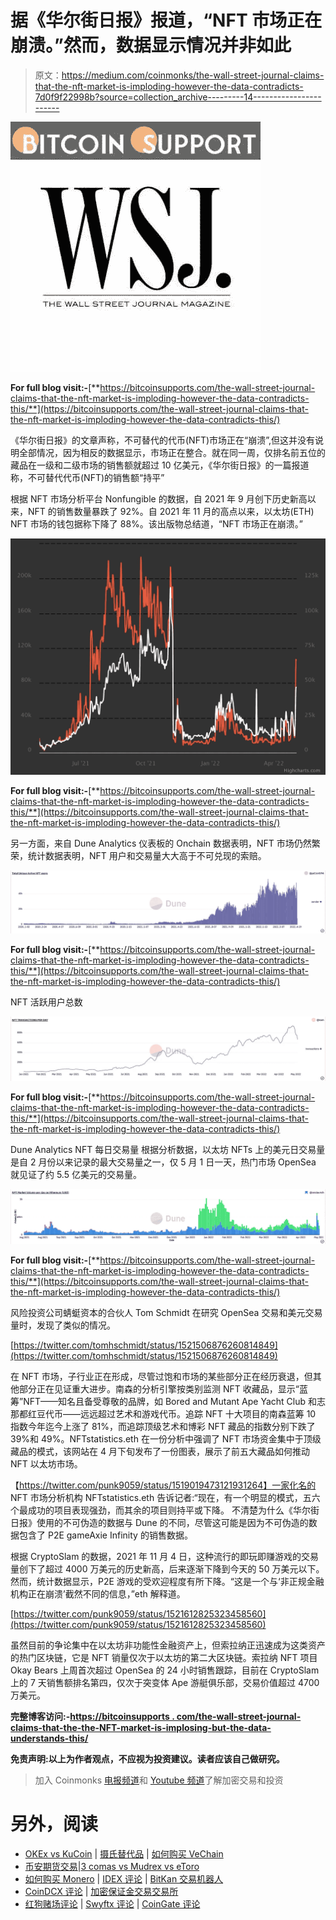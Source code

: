 # 据《华尔街日报》报道，“NFT 市场正在崩溃。”然而，数据显示情况并非如此

> 原文：<https://medium.com/coinmonks/the-wall-street-journal-claims-that-the-nft-market-is-imploding-however-the-data-contradicts-7d0f9f22998b?source=collection_archive---------14----------------------->

![](img/02e534902a70539955810e4522b29fa4.png)

**For full blog visit:-**[**https://bitcoinsupports.com/the-wall-street-journal-claims-that-the-nft-market-is-imploding-however-the-data-contradicts-this/**](https://bitcoinsupports.com/the-wall-street-journal-claims-that-the-nft-market-is-imploding-however-the-data-contradicts-this/)

《华尔街日报》的文章声称，不可替代的代币(NFT)市场正在“崩溃”,但这并没有说明全部情况，因为相反的数据显示，市场正在整合。就在同一周，仅排名前五位的藏品在一级和二级市场的销售额就超过 10 亿美元，《华尔街日报》的一篇报道称，不可替代代币(NFT)的销售额“持平”

根据 NFT 市场分析平台 Nonfungible 的数据，自 2021 年 9 月创下历史新高以来，NFT 的销售数量暴跌了 92%。自 2021 年 11 月的高点以来，以太坊(ETH) NFT 市场的钱包据称下降了 88%。该出版物总结道，“NFT 市场正在崩溃。”

![](img/7361cc40e20165e9a548a69596084c03.png)

**For full blog visit:-**[**https://bitcoinsupports.com/the-wall-street-journal-claims-that-the-nft-market-is-imploding-however-the-data-contradicts-this/**](https://bitcoinsupports.com/the-wall-street-journal-claims-that-the-nft-market-is-imploding-however-the-data-contradicts-this/)

另一方面，来自 Dune Analytics 仪表板的 Onchain 数据表明，NFT 市场仍然繁荣，统计数据表明，NFT 用户和交易量大大高于不可兑现的索赔。

![](img/be934d19c75c011a0ff06e7ecad7f223.png)

**For full blog visit:-**[**https://bitcoinsupports.com/the-wall-street-journal-claims-that-the-nft-market-is-imploding-however-the-data-contradicts-this/**](https://bitcoinsupports.com/the-wall-street-journal-claims-that-the-nft-market-is-imploding-however-the-data-contradicts-this/)

NFT 活跃用户总数

![](img/c5c96f9588c95ce1a4665b91d613d3a1.png)

**For full blog visit:-**[**https://bitcoinsupports.com/the-wall-street-journal-claims-that-the-nft-market-is-imploding-however-the-data-contradicts-this/**](https://bitcoinsupports.com/the-wall-street-journal-claims-that-the-nft-market-is-imploding-however-the-data-contradicts-this/)

Dune Analytics NFT 每日交易量
根据分析数据，以太坊 NFTs 上的美元日交易量是自 2 月份以来记录的最大交易量之一，仅 5 月 1 日一天，热门市场 OpenSea 就见证了约 5.5 亿美元的交易量。

![](img/0edbddd15d722591219648c1d7ae5970.png)

**For full blog visit:-**[**https://bitcoinsupports.com/the-wall-street-journal-claims-that-the-nft-market-is-imploding-however-the-data-contradicts-this/**](https://bitcoinsupports.com/the-wall-street-journal-claims-that-the-nft-market-is-imploding-however-the-data-contradicts-this/)

风险投资公司蜻蜓资本的合伙人 Tom Schmidt 在研究 OpenSea 交易和美元交易量时，发现了类似的情况。

[https://twitter.com/tomhschmidt/status/1521506876260814849](https://twitter.com/tomhschmidt/status/1521506876260814849)

在 NFT 市场，子行业正在形成，尽管过饱和市场的某些部分正在经历衰退，但其他部分正在见证重大进步。南森的分析引擎按类别监测 NFT 收藏品，显示“蓝筹”NFT——知名且备受尊敬的品牌，如 Bored and Mutant Ape Yacht Club 和志那都红豆代币——远远超过艺术和游戏代币。追踪 NFT 十大项目的南森蓝筹 10 指数今年迄今上涨了 81%，而追踪顶级艺术和博彩 NFT 藏品的指数分别下跌了 39%和 49%。NFTstatistics.eth 在一份分析中强调了 NFT 市场资金集中于顶级藏品的模式，该网站在 4 月下旬发布了一份图表，展示了前五大藏品如何推动 NFT 以太坊市场。

【https://twitter.com/punk9059/status/1519019473121931264】一家化名的 NFT 市场分析机构 NFTstatistics.eth 告诉记者:“现在，有一个明显的模式，五六个最成功的项目表现强劲，而其余的项目则持平或下降。
不清楚为什么《华尔街日报》使用的不可伪造的数据与 Dune 的不同，尽管这可能是因为不可伪造的数据包含了 P2E gameAxie Infinity 的销售数据。

根据 CryptoSlam 的数据，2021 年 11 月 4 日，这种流行的即玩即赚游戏的交易量创下了超过 4000 万美元的历史新高，后来逐渐下降到今天的 50 万美元以下。然而，统计数据显示，P2E 游戏的受欢迎程度有所下降。“这是一个与‘非正规金融机构正在崩溃’截然不同的信息，”eth 解释道。

[https://twitter.com/punk9059/status/1521612825323458560](https://twitter.com/punk9059/status/1521612825323458560)

虽然目前的争论集中在以太坊非功能性金融资产上，但索拉纳正迅速成为这类资产的热门区块链，它是 NFT 销量仅次于以太坊的第二大区块链。索拉纳 NFT 项目 Okay Bears 上周首次超过 OpenSea 的 24 小时销售跟踪，目前在 CryptoSlam 上的 7 天销售额排名第四，仅次于突变体 Ape 游艇俱乐部，交易价值超过 4700 万美元。

**完整博客访问:-**[**https://bitcoinsupports . com/the-wall-street-journal-claims-that-the-the-NFT-market-is-implosing-but-the-data-understands-this/**](https://bitcoinsupports.com/the-wall-street-journal-claims-that-the-nft-market-is-imploding-however-the-data-contradicts-this/)

**免责声明:以上为作者观点，不应视为投资建议。读者应该自己做研究。**

> 加入 Coinmonks [电报频道](https://t.me/coincodecap)和 [Youtube 频道](https://www.youtube.com/c/coinmonks/videos)了解加密交易和投资

# 另外，阅读

*   [OKEx vs KuCoin](https://coincodecap.com/okex-kucoin) | [摄氏替代品](https://coincodecap.com/celsius-alternatives) | [如何购买 VeChain](https://coincodecap.com/buy-vechain)
*   [币安期货交易](https://coincodecap.com/binance-futures-trading)|[3 comas vs Mudrex vs eToro](https://coincodecap.com/mudrex-3commas-etoro)
*   [如何购买 Monero](https://coincodecap.com/buy-monero) | [IDEX 评论](https://coincodecap.com/idex-review) | [BitKan 交易机器人](https://coincodecap.com/bitkan-trading-bot)
*   [CoinDCX 评论](/coinmonks/coindcx-review-8444db3621a2) | [加密保证金交易交易所](https://coincodecap.com/crypto-margin-trading-exchanges)
*   [红狗赌场评论](https://coincodecap.com/red-dog-casino-review) | [Swyftx 评论](https://coincodecap.com/swyftx-review) | [CoinGate 评论](https://coincodecap.com/coingate-review)